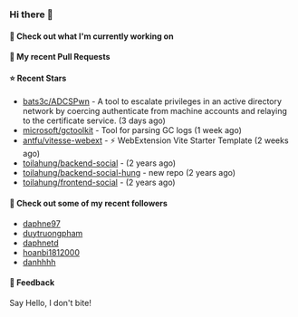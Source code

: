 ### Hi there 👋

#### 👷 Check out what I'm currently working on

#### 🔨 My recent Pull Requests


#### ⭐ Recent Stars

- [bats3c/ADCSPwn](https://github.com/bats3c/ADCSPwn) - A tool to escalate privileges in an active directory network by coercing authenticate from machine accounts and relaying to the certificate service. (3 days ago)
- [microsoft/gctoolkit](https://github.com/microsoft/gctoolkit) - Tool for parsing GC logs (1 week ago)
- [antfu/vitesse-webext](https://github.com/antfu/vitesse-webext) - ⚡️ WebExtension Vite Starter Template (2 weeks ago)
- [toilahung/backend-social](https://github.com/toilahung/backend-social) -  (2 years ago)
- [toilahung/backend-social-hung](https://github.com/toilahung/backend-social-hung) - new repo (2 years ago)
- [toilahung/frontend-social](https://github.com/toilahung/frontend-social) -  (2 years ago)

#### 👯 Check out some of my recent followers

- [daphne97](https://github.com/daphne97)
- [duytruongpham](https://github.com/duytruongpham)
- [daphnetd](https://github.com/daphnetd)
- [hoanbi1812000](https://github.com/hoanbi1812000)
- [danhhhh](https://github.com/danhhhh)

#### 💬 Feedback

Say Hello, I don't bite!